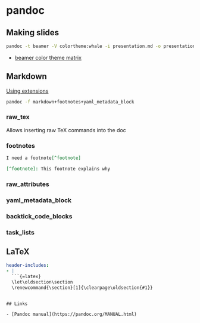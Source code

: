 # pandoc

## Making slides

```bash
pandoc -t beamer -V colortheme:whale -i presentation.md -o presentation.pdf
```

* [beamer color theme matrix](https://hartwork.org/beamer-theme-matrix/)

## Markdown

[Using extensions](https://pandoc.org/MANUAL.html#extensions)

```bash
pandoc -f markdown+footnotes+yaml_metadata_block
```

### raw_tex

Allows inserting raw TeX commands into the doc

### footnotes

```markdown
I need a footnote[^footnote]

[^footnote]: This footnote explains why
```

### raw_attributes

### yaml_metadata_block

### backtick_code_blocks

### task_lists

## LaTeX

```yaml
header-includes:
- |
  ```{=latex}
  \let\oldsection\section
  \renewcommand{\section}[1]{\clearpage\oldsection{#1}}
  ```
```

## Links

- [Pandoc manual](https://pandoc.org/MANUAL.html)
